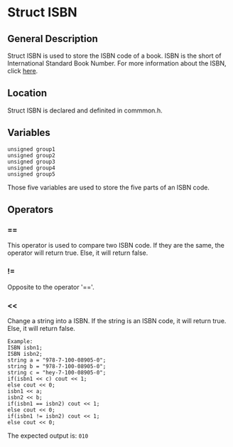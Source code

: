 # Struct ISBN
## General Description
Struct ISBN is used to store the ISBN code of a book. ISBN is the short of International Standard Book Number. For more information about the ISBN, click [here](http://en.wikipedia.org/wiki/International_Standard_Book_Number).
## Location
Struct ISBN is declared and definited in commmon.h. 
## Variables
    unsigned group1  
    unsigned group2  
    unsigned group3  
    unsigned group4
    unsigned group5
Those five variables are used to store the five parts of an ISBN code.
## Operators
### ==
This operator is used to compare two ISBN code. If they are the same, the operator will return true. Else, it will return false.   
### !=
Opposite to the operator '=='.
### <<
Change a string into a ISBN. If the string is an ISBN code, it will return true. Else, it will return false.  

    Example:  
    ISBN isbn1;  
    ISBN isbn2;  
    string a = "978-7-100-08905-0";  
    string b = "978-7-100-08905-0";  
    string c = "hey-7-100-08905-0";  
    if(isbn1 << c) cout << 1;  
    else cout << 0;  
    isbn1 << a;  
    isbn2 << b;  
    if(isbn1 == isbn2) cout << 1;  
    else cout << 0;  
    if(isbn1 != isbn2) cout << 1;  
    else cout << 0;  

The expected output is: `010`